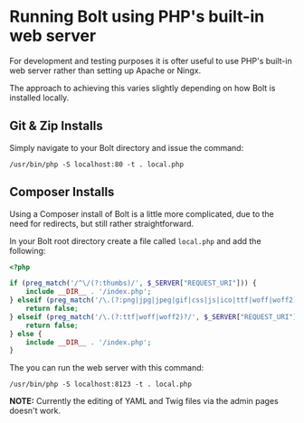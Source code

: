 Running Bolt using PHP's built-in web server
============================================

For development and testing purposes it is ofter useful to use PHP's built-in
web server rather than setting up Apache or Ningx.

The approach to achieving this varies slightly depending on how Bolt is installed
locally.

Git & Zip Installs 
------------------

Simply navigate to your Bolt directory and issue the command:

```
/usr/bin/php -S localhost:80 -t . local.php
```


Composer Installs
-----------------

Using a Composer install of Bolt is a little more complicated, due to the need 
for redirects, but still rather straightforward.

In your Bolt root directory create a file called `local.php` and add the following: 

```php
<?php

if (preg_match('/^\/(?:thumbs)/', $_SERVER["REQUEST_URI"])) {
    include __DIR__ . '/index.php';
} elseif (preg_match('/\.(?:png|jpg|jpeg|gif|css|js|ico|ttf|woff|woff2)$/', $_SERVER["REQUEST_URI"])) {
    return false;
} elseif (preg_match('/\.(?:ttf|woff|woff2)?/', $_SERVER["REQUEST_URI"])) {
    return false;
} else {
    include __DIR__ . '/index.php';
}
```
The you can run the web server with this command:

```
/usr/bin/php -S localhost:8123 -t . local.php
```

**NOTE:** Currently the editing of YAML and Twig files via the admin pages doesn't work.
